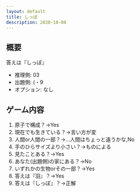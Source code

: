 ```yaml
---
layout: default
title: しっぽ
description: 2020-10-08
---
```


## 概要

答えは『しっぽ』

- 推理側: 03
- 出題側: (・9
- オプション: なし

## ゲーム内容

1. 原子で構成？→Yes
2. 現在でも生きている？→言い方が変
3. 人間or人間の一部？→…人間はちょっと違うかな,No
4. 手のひらサイズより小さい？→ものによる
5. 見たことある？→Yes
6. あなた(出題側)の家にある？→No
7. いずれかの生物orその一部？→Yes
8. 答えは『羽』？→Yes
9. 答えは『しっぽ』？→正解
